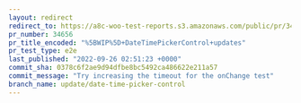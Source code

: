 ```yaml
---
layout: redirect
redirect_to: https://a8c-woo-test-reports.s3.amazonaws.com/public/pr/34656/e2e/index.html
pr_number: 34656
pr_title_encoded: "%5BWIP%5D+DateTimePickerControl+updates"
pr_test_type: e2e
last_published: "2022-09-26 02:51:23 +0000"
commit_sha: 0378c6f2ae9d94dfbe8bc5492ca486622e211a57
commit_message: "Try increasing the timeout for the onChange test"
branch_name: update/date-time-picker-control
---
```


